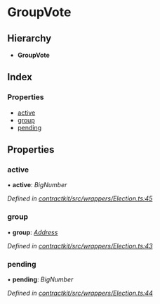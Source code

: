 # GroupVote

## Hierarchy

* **GroupVote**

## Index

### Properties

* [active](_wrappers_election_.groupvote.md#active)
* [group](_wrappers_election_.groupvote.md#group)
* [pending](_wrappers_election_.groupvote.md#pending)

## Properties

### active

• **active**: _BigNumber_

_Defined in_ [_contractkit/src/wrappers/Election.ts:45_](https://github.com/celo-org/celo-monorepo/blob/master/packages/contractkit/src/wrappers/Election.ts#L45)

### group

• **group**: [_Address_](../external-modules/_base_.md#address)

_Defined in_ [_contractkit/src/wrappers/Election.ts:43_](https://github.com/celo-org/celo-monorepo/blob/master/packages/contractkit/src/wrappers/Election.ts#L43)

### pending

• **pending**: _BigNumber_

_Defined in_ [_contractkit/src/wrappers/Election.ts:44_](https://github.com/celo-org/celo-monorepo/blob/master/packages/contractkit/src/wrappers/Election.ts#L44)

